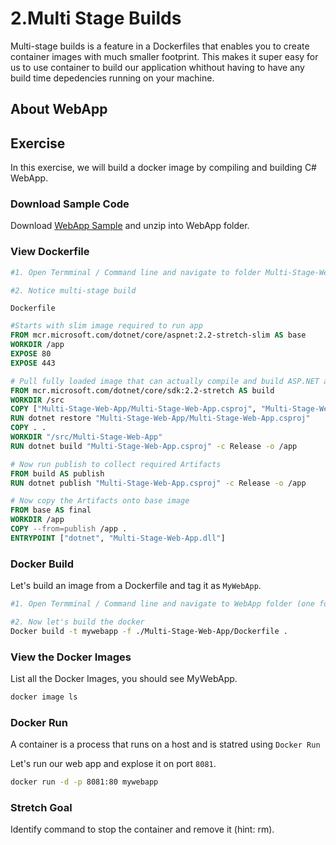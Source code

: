 # 2.Multi Stage Builds

Multi-stage builds is a feature in a Dockerfiles that enables you to create  container images with much smaller footprint. This makes it super easy for us to use container to build our application whithout having to have any build time depedencies running on your machine.

## About WebApp

## Exercise

In this exercise, we will build a docker image by compiling and building C# WebApp.

### Download Sample Code

Download [WebApp Sample](assets/WebApp.zip) and unzip into WebApp folder.

### View Dockerfile

```bash
#1. Open Termminal / Command line and navigate to folder Multi-Stage-Web-App and open Dockerfile

#2. Notice multi-stage build
```

```Dockerfile```

```Dockerfile
#Starts with slim image required to run app
FROM mcr.microsoft.com/dotnet/core/aspnet:2.2-stretch-slim AS base
WORKDIR /app
EXPOSE 80
EXPOSE 443

# Pull fully loaded image that can actually compile and build ASP.NET app
FROM mcr.microsoft.com/dotnet/core/sdk:2.2-stretch AS build
WORKDIR /src
COPY ["Multi-Stage-Web-App/Multi-Stage-Web-App.csproj", "Multi-Stage-Web-App/"]
RUN dotnet restore "Multi-Stage-Web-App/Multi-Stage-Web-App.csproj"
COPY . .
WORKDIR "/src/Multi-Stage-Web-App"
RUN dotnet build "Multi-Stage-Web-App.csproj" -c Release -o /app

# Now run publish to collect required Artifacts
FROM build AS publish
RUN dotnet publish "Multi-Stage-Web-App.csproj" -c Release -o /app

# Now copy the Artifacts onto base image
FROM base AS final
WORKDIR /app
COPY --from=publish /app .
ENTRYPOINT ["dotnet", "Multi-Stage-Web-App.dll"]
```

### Docker Build

Let's build an image from a Dockerfile and tag it as ```MyWebApp```.

```bash
#1. Open Termminal / Command line and navigate to WebApp folder (one folder above Dockerfile)

#2. Now let's build the docker  
Docker build -t mywebapp -f ./Multi-Stage-Web-App/Dockerfile .

```

### View the Docker Images

List all the Docker Images, you should see MyWebApp.

```bash
docker image ls
```

### Docker Run

A container is a process that runs on a host and is statred using ```Docker Run```

Let's run our web app and explose it on port ```8081```.

```cmd
docker run -d -p 8081:80 mywebapp
```

### Stretch Goal

Identify command to stop the container and remove it (hint: rm).
